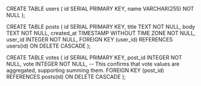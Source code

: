 CREATE TABLE users (
id SERIAL PRIMARY KEY,
name VARCHAR(255) NOT NULL
);

CREATE TABLE posts (
id SERIAL PRIMARY KEY,
title TEXT NOT NULL,
body TEXT NOT NULL,
created_at TIMESTAMP WITHOUT TIME ZONE NOT NULL,
user_id INTEGER NOT NULL,
FOREIGN KEY (user_id) REFERENCES users(id) ON DELETE CASCADE
);

CREATE TABLE votes (
id SERIAL PRIMARY KEY,
post_id INTEGER NOT NULL,
vote INTEGER NOT NULL, -- This confirms that vote values are aggregated, supporting summing them.
FOREIGN KEY (post_id) REFERENCES posts(id) ON DELETE CASCADE
);

